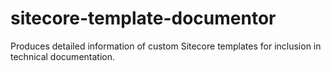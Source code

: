 # sitecore-template-documentor
Produces detailed information of custom Sitecore templates for inclusion in technical documentation.  
